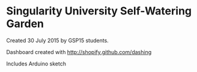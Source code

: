 # Singularity University Self-Watering Garden

Created 30 July 2015 by GSP15 students.

Dashboard created with http://shopify.github.com/dashing

Includes Arduino sketch
